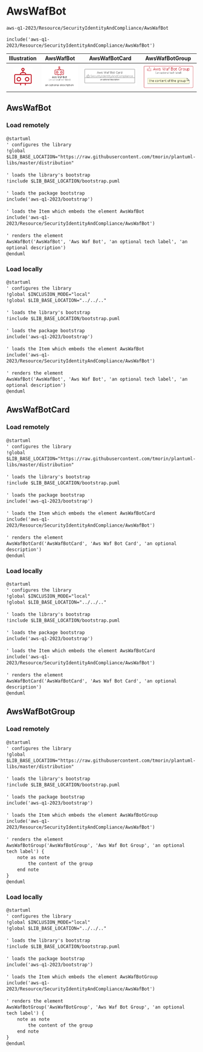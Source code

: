 # AwsWafBot


```text
aws-q1-2023/Resource/SecurityIdentityAndCompliance/AwsWafBot
```

```text
include('aws-q1-2023/Resource/SecurityIdentityAndCompliance/AwsWafBot')
```



| Illustration | AwsWafBot | AwsWafBotCard | AwsWafBotGroup |
| :---: | :---: | :---: | :---: |
| ![illustration for Illustration](../../../aws-q1-2023/Resource/SecurityIdentityAndCompliance/AwsWafBot.png) | ![illustration for AwsWafBot](../../../aws-q1-2023/Resource/SecurityIdentityAndCompliance/AwsWafBot.Local.png) | ![illustration for AwsWafBotCard](../../../aws-q1-2023/Resource/SecurityIdentityAndCompliance/AwsWafBotCard.Local.png) | ![illustration for AwsWafBotGroup](../../../aws-q1-2023/Resource/SecurityIdentityAndCompliance/AwsWafBotGroup.Local.png) |




## AwsWafBot

### Load remotely
```plantuml
@startuml
' configures the library
!global $LIB_BASE_LOCATION="https://raw.githubusercontent.com/tmorin/plantuml-libs/master/distribution"

' loads the library's bootstrap
!include $LIB_BASE_LOCATION/bootstrap.puml

' loads the package bootstrap
include('aws-q1-2023/bootstrap')

' loads the Item which embeds the element AwsWafBot
include('aws-q1-2023/Resource/SecurityIdentityAndCompliance/AwsWafBot')

' renders the element
AwsWafBot('AwsWafBot', 'Aws Waf Bot', 'an optional tech label', 'an optional description')
@enduml
```

### Load locally
```plantuml
@startuml
' configures the library
!global $INCLUSION_MODE="local"
!global $LIB_BASE_LOCATION="../../.."

' loads the library's bootstrap
!include $LIB_BASE_LOCATION/bootstrap.puml

' loads the package bootstrap
include('aws-q1-2023/bootstrap')

' loads the Item which embeds the element AwsWafBot
include('aws-q1-2023/Resource/SecurityIdentityAndCompliance/AwsWafBot')

' renders the element
AwsWafBot('AwsWafBot', 'Aws Waf Bot', 'an optional tech label', 'an optional description')
@enduml
```

## AwsWafBotCard

### Load remotely
```plantuml
@startuml
' configures the library
!global $LIB_BASE_LOCATION="https://raw.githubusercontent.com/tmorin/plantuml-libs/master/distribution"

' loads the library's bootstrap
!include $LIB_BASE_LOCATION/bootstrap.puml

' loads the package bootstrap
include('aws-q1-2023/bootstrap')

' loads the Item which embeds the element AwsWafBotCard
include('aws-q1-2023/Resource/SecurityIdentityAndCompliance/AwsWafBot')

' renders the element
AwsWafBotCard('AwsWafBotCard', 'Aws Waf Bot Card', 'an optional description')
@enduml
```

### Load locally
```plantuml
@startuml
' configures the library
!global $INCLUSION_MODE="local"
!global $LIB_BASE_LOCATION="../../.."

' loads the library's bootstrap
!include $LIB_BASE_LOCATION/bootstrap.puml

' loads the package bootstrap
include('aws-q1-2023/bootstrap')

' loads the Item which embeds the element AwsWafBotCard
include('aws-q1-2023/Resource/SecurityIdentityAndCompliance/AwsWafBot')

' renders the element
AwsWafBotCard('AwsWafBotCard', 'Aws Waf Bot Card', 'an optional description')
@enduml
```

## AwsWafBotGroup

### Load remotely
```plantuml
@startuml
' configures the library
!global $LIB_BASE_LOCATION="https://raw.githubusercontent.com/tmorin/plantuml-libs/master/distribution"

' loads the library's bootstrap
!include $LIB_BASE_LOCATION/bootstrap.puml

' loads the package bootstrap
include('aws-q1-2023/bootstrap')

' loads the Item which embeds the element AwsWafBotGroup
include('aws-q1-2023/Resource/SecurityIdentityAndCompliance/AwsWafBot')

' renders the element
AwsWafBotGroup('AwsWafBotGroup', 'Aws Waf Bot Group', 'an optional tech label') {
    note as note
        the content of the group
    end note
}
@enduml
```

### Load locally
```plantuml
@startuml
' configures the library
!global $INCLUSION_MODE="local"
!global $LIB_BASE_LOCATION="../../.."

' loads the library's bootstrap
!include $LIB_BASE_LOCATION/bootstrap.puml

' loads the package bootstrap
include('aws-q1-2023/bootstrap')

' loads the Item which embeds the element AwsWafBotGroup
include('aws-q1-2023/Resource/SecurityIdentityAndCompliance/AwsWafBot')

' renders the element
AwsWafBotGroup('AwsWafBotGroup', 'Aws Waf Bot Group', 'an optional tech label') {
    note as note
        the content of the group
    end note
}
@enduml
```

